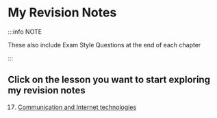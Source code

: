 # My Revision Notes

:::info NOTE

These also include Exam Style Questions at the end of each chapter

:::

## Click on the lesson you want to start exploring my revision notes

17. [Communication and Internet technologies](chapter_17)

<!-- 3. [Hardware](chapter_3_hardware)
4. [Logic gates and logic circuits](chapter_4_logic_gates_and_logic_circuits)
5. [Processor fundamentals](chapter_5_processor_fundamentals)
6. [Assembly language programming](chapter_6_assembly_language_programming)
7. [Monitoring and control systems](chapter_7_monitoring_and_control_systems)
8. [System software](chapter_8_system_software)
9. [Security, privacy and data integrity](chapter_9_security_privacy_and_data_integrity)
10. [Ethics and ownership](chapter_10_ethics_and_ownership)
11. [Databases](chapter_11_databases) -->

